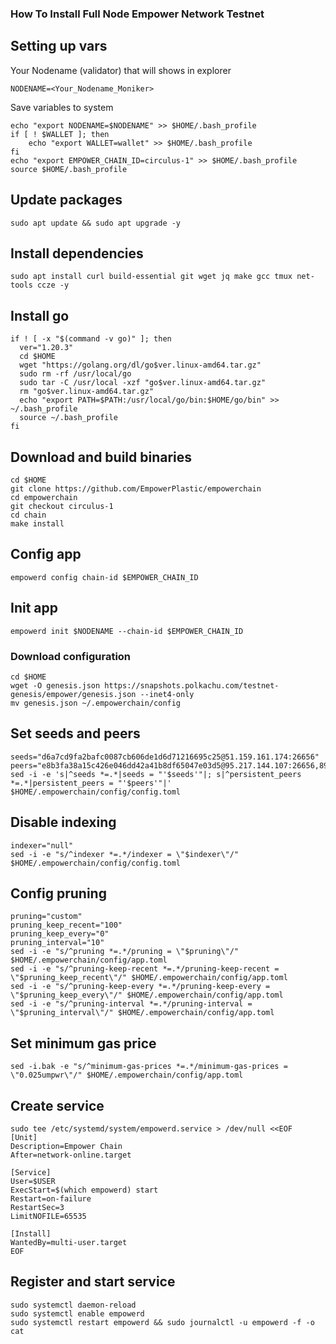 ### How To Install Full Node Empower Network Testnet

## Setting up vars
Your Nodename (validator) that will shows in explorer
```
NODENAME=<Your_Nodename_Moniker>
```

Save variables to system
```
echo "export NODENAME=$NODENAME" >> $HOME/.bash_profile
if [ ! $WALLET ]; then
	echo "export WALLET=wallet" >> $HOME/.bash_profile
fi
echo "export EMPOWER_CHAIN_ID=circulus-1" >> $HOME/.bash_profile
source $HOME/.bash_profile
```

## Update packages
```
sudo apt update && sudo apt upgrade -y
```

## Install dependencies
```
sudo apt install curl build-essential git wget jq make gcc tmux net-tools ccze -y
```

## Install go
```
if ! [ -x "$(command -v go)" ]; then
  ver="1.20.3"
  cd $HOME
  wget "https://golang.org/dl/go$ver.linux-amd64.tar.gz"
  sudo rm -rf /usr/local/go
  sudo tar -C /usr/local -xzf "go$ver.linux-amd64.tar.gz"
  rm "go$ver.linux-amd64.tar.gz"
  echo "export PATH=$PATH:/usr/local/go/bin:$HOME/go/bin" >> ~/.bash_profile
  source ~/.bash_profile
fi
```

## Download and build binaries
```
cd $HOME
git clone https://github.com/EmpowerPlastic/empowerchain
cd empowerchain
git checkout circulus-1
cd chain
make install
```

## Config app
```
empowerd config chain-id $EMPOWER_CHAIN_ID
```

## Init app
```
empowerd init $NODENAME --chain-id $EMPOWER_CHAIN_ID
```

### Download configuration
```
cd $HOME
wget -O genesis.json https://snapshots.polkachu.com/testnet-genesis/empower/genesis.json --inet4-only
mv genesis.json ~/.empowerchain/config
```

## Set seeds and peers
```
seeds="d6a7cd9fa2bafc0087cb606de1d6d71216695c25@51.159.161.174:26656"
peers="e8b3fa38a15c426e046dd42a41b8df65047e03d5@95.217.144.107:26656,89ea54a37cd5a641e44e0cee8426b8cc2c8e5dfb@51.159.141.221:26656,0747860035271d8f088106814a4d0781eb7b2bc7@142.132.203.60:27656,3c758d8e37748dc692621a0d59b454bacb69b501@65.108.224.156:26656,41b97fced48681273001692d3601cd4024ceba59@5.9.147.185:26656"
sed -i -e 's|^seeds *=.*|seeds = "'$seeds'"|; s|^persistent_peers *=.*|persistent_peers = "'$peers'"|' $HOME/.empowerchain/config/config.toml
```

## Disable indexing
```
indexer="null"
sed -i -e "s/^indexer *=.*/indexer = \"$indexer\"/" $HOME/.empowerchain/config/config.toml
```

## Config pruning
```
pruning="custom"
pruning_keep_recent="100"
pruning_keep_every="0"
pruning_interval="10"
sed -i -e "s/^pruning *=.*/pruning = \"$pruning\"/" $HOME/.empowerchain/config/app.toml
sed -i -e "s/^pruning-keep-recent *=.*/pruning-keep-recent = \"$pruning_keep_recent\"/" $HOME/.empowerchain/config/app.toml
sed -i -e "s/^pruning-keep-every *=.*/pruning-keep-every = \"$pruning_keep_every\"/" $HOME/.empowerchain/config/app.toml
sed -i -e "s/^pruning-interval *=.*/pruning-interval = \"$pruning_interval\"/" $HOME/.empowerchain/config/app.toml
```

## Set minimum gas price
```
sed -i.bak -e "s/^minimum-gas-prices *=.*/minimum-gas-prices = \"0.025umpwr\"/" $HOME/.empowerchain/config/app.toml
```

## Create service
```
sudo tee /etc/systemd/system/empowerd.service > /dev/null <<EOF
[Unit]
Description=Empower Chain
After=network-online.target

[Service]
User=$USER
ExecStart=$(which empowerd) start
Restart=on-failure
RestartSec=3
LimitNOFILE=65535

[Install]
WantedBy=multi-user.target
EOF
```

## Register and start service
```
sudo systemctl daemon-reload
sudo systemctl enable empowerd
sudo systemctl restart empowerd && sudo journalctl -u empowerd -f -o cat
```
